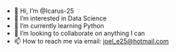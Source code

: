 - 👋 Hi, I’m @Icarus-25
- 👀 I’m interested in Data Science
- 🌱 I’m currently learning Python
- 💞️ I’m looking to collaborate on anything I can
- 📫 How to reach me via email: joel_e25@hotmail.com

<!---
Icarus-25/Icarus-25 is a ✨ special ✨ repository because its `README.md` (this file) appears on your GitHub profile.
You can click the Preview link to take a look at your changes.
--->
